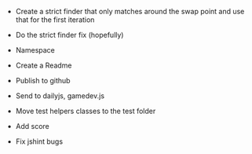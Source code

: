 * Create a strict finder that only matches around the swap point and use that for the first iteration

* Do the strict finder fix (hopefully)
* Namespace
* Create a Readme
* Publish to github
* Send to dailyjs, gamedev.js

* Move test helpers classes to the test folder
* Add score
* Fix jshint bugs

